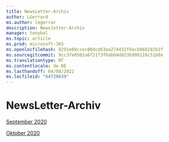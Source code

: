```yaml
---
title: NewsLetter-Archiv
author: LGerrard
ms.author: legerrar
description: Newsletter-Archiv
manager: tonybal
ms.topic: article
ms.prod: microsoft-365
ms.openlocfilehash: 8291e09ccec00dcd63ea274432f6ecb968181b2f
ms.sourcegitcommit: 9cc3fe8502a6f21f3f6abb4dd23b99b116c51b8e
ms.translationtype: MT
ms.contentlocale: de-DE
ms.lasthandoff: 04/08/2022
ms.locfileid: "64720639"
---
```

# <a name="newsletter-archive"></a>NewsLetter-Archiv

[September 2020](https://github.com/MicrosoftDocs/OfficeDocs-AppCompliance-pr/blob/master/Apps/docs/September%202020.md)

[Oktober 2020](https://github.com/MicrosoftDocs/OfficeDocs-AppCompliance-pr/blob/master/Apps/docs/October%202020.md)
